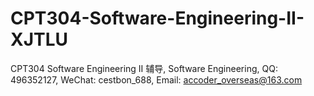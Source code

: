 # CPT304-Software-Engineering-II-XJTLU
CPT304 Software Engineering II 辅导, Software Engineering, QQ: 496352127, WeChat: cestbon_688, Email: accoder_overseas@163.com
